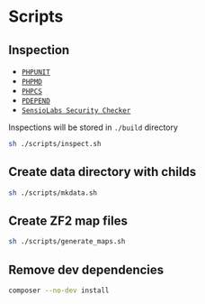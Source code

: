 # Scripts

## Inspection

- [`PHPUNIT`](https://github.com/sebastianbergmann/phpunit)
- [`PHPMD`](https://github.com/manuelpichler/phpmd)
- [`PHPCS`](https://github.com/squizlabs/PHP_CodeSniffer)
- [`PDEPEND`](https://github.com/manuelpichler/pdepend)
- [`SensioLabs Security Checker`](https://github.com/sensiolabs/security-checker)

Inspections will be stored in `./build` directory

```sh
sh ./scripts/inspect.sh
```

## Create data directory with childs

```sh
sh ./scripts/mkdata.sh
```

## Create ZF2 map files

```sh
sh ./scripts/generate_maps.sh
```

## Remove dev dependencies

```sh
composer --no-dev install
```
